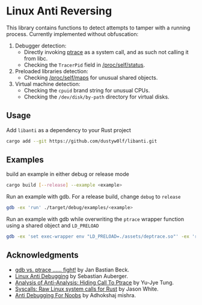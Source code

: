 # Linux Anti Reversing

This library contains functions to detect attempts to tamper with a running process. Currently implemented without obfuscation:
1. Debugger detection:
    - Directly invoking [ptrace](https://man7.org/linux/man-pages/man2/ptrace.2.html) as a system call, and as such not calling it from libc.
    - Checking the `TracerPid` field in [/proc/self/status](https://man7.org/linux/man-pages/man5/proc_pid_status.5.html).
2. Preloaded libraries detection:
    - Checking [/proc/self/maps](https://man7.org/linux/man-pages/man5/proc_pid_maps.5.html) for unusual shared objects.
3. Virtual machine detection:
    - Checking the `cpuid` brand string for unusual CPUs.
    - Checking the `/dev/disk/by-path` directory for virtual disks. 

## Usage
Add `libanti` as a dependency to your Rust project

```bash
cargo add --git https://github.com/dustyw0lf/libanti.git
```

## Examples
build an example in either debug or release mode
```bash
cargo build [--release] --example <example>
```

Run an example with gdb. For a release build, change `debug` to `release`
```bash
gdb -ex 'run' ./target/debug/examples/<example>
```

Run an example with gdb while overwriting the `ptrace` wrapper function using a shared object and `LD_PRELOAD`
```bash
gdb -ex 'set exec-wrapper env "LD_PRELOAD=./assets/deptrace.so"' -ex 'run' ./target/debug/examples/<example>
```

## Acknowledgments
- [gdb vs. ptrace ...... fight!](https://sites.google.com/site/janbeck/cybersecurity-and-reverse-engineering-fun/gdb-vs-ptrace-fight) by Jan Bastian Beck.
- [Linux Anti Debugging](https://seblau.github.io/posts/linux-anti-debugging) by Sebastian Auberger.
- [Analysis of Anti-Analysis: Hiding Call To Ptrace](https://github.com/yellowbyte/analysis-of-anti-analysis/blob/develop/research/hiding_call_to_ptrace/hiding_call_to_ptrace.md) by Yu-Jye Tung.
- [Syscalls: Raw Linux system calls for Rust](https://github.com/jasonwhite/syscalls) by Jason White.
- [Anti Debugging For Noobs](https://web.archive.org/web/20201205023553/https://adhokshajmishraonline.in/anti-debugging-for-noobs.html) by Adhokshaj mishra.